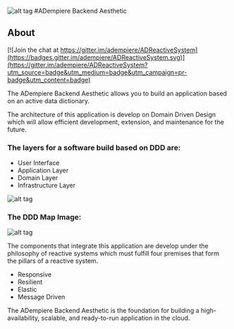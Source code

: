 ![alt tag](http://d379ifj7s9wntv.cloudfront.net/reactivemanifesto/images/ribbons/we-are-reactive-black-left.png) 
#ADempiere Backend Aesthetic
## About 

[![Join the chat at https://gitter.im/adempiere/ADReactiveSystem](https://badges.gitter.im/adempiere/ADReactiveSystem.svg)](https://gitter.im/adempiere/ADReactiveSystem?utm_source=badge&utm_medium=badge&utm_campaign=pr-badge&utm_content=badge)

The ADempiere Backend Aesthetic allows you to build an application based on an active data dictionary.

The architecture of this application is develop on Domain Driven Design which will allow efficient development, extension, and maintenance for the future.

### The layers for a software build based on DDD are:

- User Interface
- Application Layer
- Domain Layer
- Infrastructure Layer

![alt tag](https://cloud.githubusercontent.com/assets/786968/23190369/0bce29f0-f85d-11e6-9512-20853ca6e2b5.png)

### The DDD Map Image:

![alt tag](https://cloud.githubusercontent.com/assets/786968/23190343/ec0f3c80-f85c-11e6-8923-1169be63e703.png)

The components that integrate this application are develop under the philosophy of reactive systems which must fulfill four premises that form the pillars of a reactive system.

- Responsive 
- Resilient 
- Elastic 
- Message Driven
	
The ADempiere Backend Aesthetic is the foundation for building a high-availability, scalable, and ready-to-run application in the cloud.